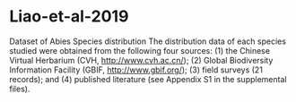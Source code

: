 # Liao-et-al-2019
Dataset of Abies Species distribution 
The distribution data of each species studied were obtained from the following four sources: (1) the Chinese Virtual Herbarium (CVH, http://www.cvh.ac.cn/); (2) Global Biodiversity Information Facility (GBIF, http://www.gbif.org/); (3) field surveys (21 records); and (4) published literature (see Appendix S1 in the supplemental files).
